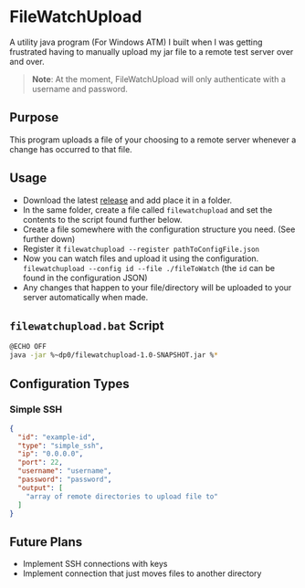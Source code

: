 # FileWatchUpload
A utility java program (For Windows ATM) I built when I was getting frustrated having to manually upload my jar file to a remote test server over and over.

> **Note**: At the moment, FileWatchUpload will only authenticate with a username and password.

## Purpose
This program uploads a file of your choosing to a remote server whenever a change has occurred to that file.

## Usage

- Download the latest [release](https://github.com/WillQi/FileWatchUpload/releases) and add place it in a folder.
- In the same folder, create a file called `filewatchupload` and set the contents to the script found further below.
- Create a file somewhere with the configuration structure you need. (See further down)
- Register it `filewatchupload --register pathToConfigFile.json`
- Now you can watch files and upload it using the configuration. `filewatchupload --config id --file ./fileToWatch` (the `id` can be found in the configuration JSON)
- Any changes that happen to your file/directory will be uploaded to your server automatically when made.

## `filewatchupload.bat` Script
```bash
@ECHO OFF
java -jar %~dp0/filewatchupload-1.0-SNAPSHOT.jar %*
```

## Configuration Types

### Simple SSH
```json
{
  "id": "example-id",
  "type": "simple_ssh",
  "ip": "0.0.0.0",
  "port": 22,
  "username": "username",
  "password": "password",
  "output": [
    "array of remote directories to upload file to"
  ]
}
```

## Future Plans
- Implement SSH connections with keys
- Implement connection that just moves files to another directory